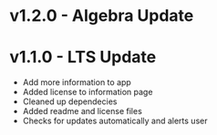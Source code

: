 # v1.2.0 - Algebra Update


# v1.1.0 - LTS Update
- Add more information to app
- Added license to information page
- Cleaned up dependecies
- Added readme and license files
- Checks for updates automatically and alerts user